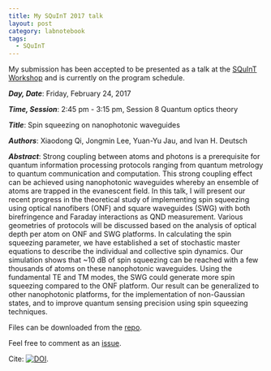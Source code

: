 ```yaml
---
title: My SQuInT 2017 talk
layout: post
category: labnotebook
tags:
  - SQuInT
---
```


My submission has been accepted to be presented as a talk at the [SQuInT Workshop](http://physics.unm.edu/SQuInT/2017/index.php) and is currently on the program schedule.

***Day, Date***: Friday, February 24, 2017

***Time, Session***: 2:45 pm - 3:15 pm, Session 8 Quantum optics theory

***Title***: Spin squeezing on nanophotonic waveguides

***Authors***: Xiaodong Qi, Jongmin Lee, Yuan-Yu Jau, and Ivan H. Deutsch

***Abstract***:
Strong coupling between atoms and photons is a prerequisite for quantum information processing protocols ranging from quantum metrology to quantum communication and computation.
This strong coupling effect can be achieved using nanophotonic waveguides whereby an ensemble of atoms are trapped in the evanescent field.
In this talk, I will present our recent progress in the theoretical study of implementing spin squeezing using optical nanofibers (ONF) and square waveguides (SWG) with both birefringence and Faraday interactions as QND measurement.
Various geometries of protocols will be discussed based on the analysis of optical depth per atom on ONF and SWG platforms.
In calculating the spin squeezing parameter, we have established a set of stochastic master equations to describe the individual and collective spin dynamics.
Our simulation shows that ~10 dB of spin squeezing can be reached with a few thousands of atoms on these nanophotonic waveguides.
Using the fundamental TE and TM modes, the SWG could generate more spin squeezing compared to the ONF platform.
Our result can be generalized to other nanophotonic platforms, for the implementation of non-Gaussian states, and to improve quantum sensing precision using spin squeezing techniques.

Files can be downloaded from the [repo](https://github.com/i2000s/2017SQuInT-SpinSqueezingOnNanophotonicWaveguides/releases).

Feel free to comment as an [issue](https://github.com/i2000s/2017SQuInT-SpinSqueezingOnNanophotonicWaveguides/issues).

Cite: [![DOI](https://zenodo.org/badge/87366763.svg)](https://zenodo.org/badge/latestdoi/87366763).
